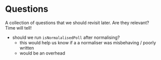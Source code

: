# Questions

A collection of questions that we should revisit later.
Are they relevant? Time will tell!

- should we run `isNormalalisedPoll` after normalising?
  - this would help us know if a a normaliser was misbehaving / poorly written
  - would be an overhead

